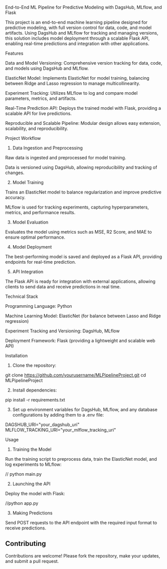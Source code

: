 End-to-End ML Pipeline for Predictive Modeling with DagsHub, MLflow, and Flask

This project is an end-to-end machine learning pipeline designed for predictive modeling, with full version control for data, code, and model artifacts. Using DagsHub and MLflow for tracking and managing versions, this solution includes model deployment through a scalable Flask API, enabling real-time predictions and integration with other applications.

Features

Data and Model Versioning: Comprehensive version tracking for data, code, and models using DagsHub and MLflow.

ElasticNet Model: Implements ElasticNet for model training, balancing between Ridge and Lasso regression to manage multicollinearity.

Experiment Tracking: Utilizes MLflow to log and compare model parameters, metrics, and artifacts.

Real-Time Prediction API: Deploys the trained model with Flask, providing a scalable API for live predictions.

Reproducible and Scalable Pipeline: Modular design allows easy extension, scalability, and reproducibility.


Project Workflow

1. Data Ingestion and Preprocessing

Raw data is ingested and preprocessed for model training.

Data is versioned using DagsHub, allowing reproducibility and tracking of changes.



2. Model Training

Trains an ElasticNet model to balance regularization and improve predictive accuracy.

MLflow is used for tracking experiments, capturing hyperparameters, metrics, and performance results.



3. Model Evaluation

Evaluates the model using metrics such as MSE, R2 Score, and MAE to ensure optimal performance.



4. Model Deployment

The best-performing model is saved and deployed as a Flask API, providing endpoints for real-time prediction.



5. API Integration

The Flask API is ready for integration with external applications, allowing clients to send data and receive predictions in real time.




Technical Stack

Programming Language: Python

Machine Learning Model: ElasticNet (for balance between Lasso and Ridge regression)

Experiment Tracking and Versioning: DagsHub, MLflow

Deployment Framework: Flask (providing a lightweight and scalable web API)


Installation

1. Clone the repository:

git clone https://github.com/yourusername/MLPipelineProject.git
cd MLPipelineProject


2. Install dependencies:

pip install -r requirements.txt


3. Set up environment variables for DagsHub, MLflow, and any database configurations by adding them to a .env file:

DAGSHUB_URI="your_dagshub_uri"
MLFLOW_TRACKING_URI="your_mlflow_tracking_uri"



Usage

1. Training the Model

Run the training script to preprocess data, train the ElasticNet model, and log experiments to MLflow:

// python main.py



2. Launching the API

Deploy the model with Flask:

//python app.py



3. Making Predictions

Send POST requests to the API endpoint with the required input format to receive predictions.

## Contributing

Contributions are welcome! Please fork the repository, make your updates, and submit a pull request.
